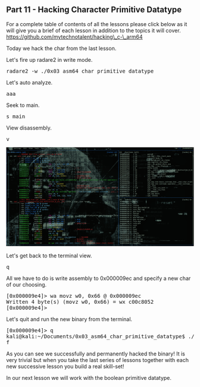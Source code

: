 ## Part 11 - Hacking Character Primitive Datatype

For a complete table of contents of all the lessons please click below as it will give you a brief of each lesson in addition to the topics it will cover. https://github.com/mytechnotalent/hacking\_c-\_arm64

Today we hack the char from the last lesson.

Let's fire up radare2 in write mode.

<pre spellcheck="false">radare2 -w ./0x03_asm64_char_primitive_datatype
</pre>

Let's auto analyze.

<pre spellcheck="false">aaa
</pre>

Seek to main.

<pre spellcheck="false">s main
</pre>

View disassembly.

<pre spellcheck="false">v
</pre>

<div class="slate-resizable-image-embed slate-image-embed__resize-bleed"><img src="/imgs/1608839510539.jpg"/></div>

Let's get back to the terminal view.

<pre spellcheck="false">q
</pre>

All we have to do is write assembly to 0x000009ec and specify a new char of our choosing.

<pre spellcheck="false">[0x000009e4]&gt; wa movz w0, 0x66 @ 0x000009ec
Written 4 byte(s) (movz w0, 0x66) = wx c00c8052
[0x000009e4]&gt;
</pre>

Let's quit and run the new binary from the terminal.

<pre spellcheck="false">[0x000009e4]&gt; q
kali@kali:~/Documents/0x03_asm64_char_primitive_datatype$ ./0x03_asm64_char_primitive_datatype
f
</pre>

As you can see we successfully and permanently hacked the binary! It is very trivial but when you take the last series of lessons together with each new successive lesson you build a real skill-set!

In our next lesson we will work with the boolean primitive datatype.